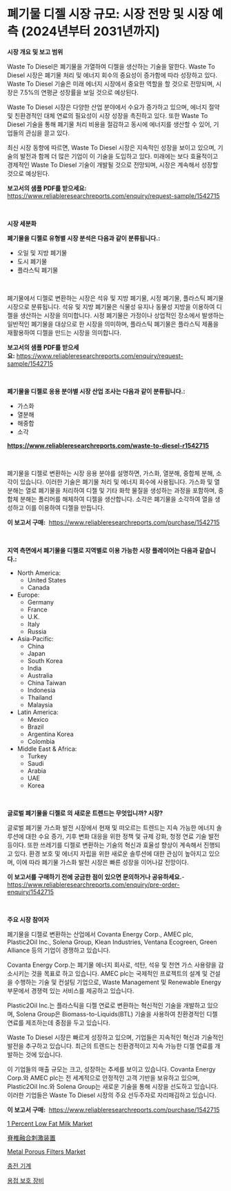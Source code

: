 <p><h1>폐기물 디젤 시장 규모: 시장 전망 및 시장 예측 (2024년부터 2031년까지)</h1></p><p><strong>시장 개요 및 보고 범위</strong></p>
<p><p>Waste To Diesel은 폐기물을 가열하여 디젤을 생산하는 기술을 말한다. Waste To Diesel 시장은 폐기물 처리 및 에너지 회수의 중요성이 증가함에 따라 성장하고 있다. Waste To Diesel 기술은 미래 에너지 시장에서 중요한 역할을 할 것으로 전망되며, 시장은 7.5%의 연평균 성장률을 보일 것으로 예상된다.</p><p>Waste To Diesel 시장은 다양한 산업 분야에서 수요가 증가하고 있으며, 에너지 절약 및 친환경적인 대체 연료의 필요성이 시장 성장을 촉진하고 있다. 또한 Waste To Diesel 기술을 통해 폐기물 처리 비용을 절감하고 동시에 에너지를 생산할 수 있어, 기업들의 관심을 끌고 있다.</p><p>최신 시장 동향에 따르면, Waste To Diesel 시장은 지속적인 성장을 보이고 있으며, 기술의 발전과 함께 더 많은 기업이 이 기술을 도입하고 있다. 미래에는 보다 효율적이고 경제적인 Waste To Diesel 기술이 개발될 것으로 전망되며, 시장은 계속해서 성장할 것으로 예상된다.</p></p>
<p><strong>보고서의 샘플 PDF를 받으세요:</strong> <a href="https://www.reliableresearchreports.com/enquiry/request-sample/1542715">https://www.reliableresearchreports.com/enquiry/request-sample/1542715</a></p>
<p>&nbsp;</p>
<p><strong>시장 세분화</strong></p>
<p><strong>폐기물을 디젤로 유형별 시장 분석은 다음과 같이 분류됩니다.:</strong></p>
<p><ul><li>오일 및 지방 폐기물</li><li>도시 폐기물</li><li>플라스틱 폐기물</li></ul></p>
<p>&nbsp;</p>
<p><p>폐기물에서 디젤로 변환하는 시장은 석유 및 지방 폐기물, 시정 폐기물, 플라스틱 폐기물 시장으로 분류됩니다. 석유 및 지방 폐기물은 식물성 유지나 동물성 지방을 이용하여 디젤을 생산하는 시장을 의미합니다. 시정 폐기물은 가정이나 상업적인 장소에서 발생하는 일반적인 폐기물을 대상으로 한 시장을 의미하며, 플라스틱 폐기물은 플라스틱 제품을 재활용하여 디젤을 만드는 시장을 의미합니다.</p></p>
<p><strong>보고서의 샘플 PDF를 받으세요:</strong>&nbsp;<a href="https://www.reliableresearchreports.com/enquiry/request-sample/1542715">https://www.reliableresearchreports.com/enquiry/request-sample/1542715</a></p>
<p>&nbsp;</p>
<p><strong> 폐기물을 디젤로 응용 분야별 시장 산업 조사는 다음과 같이 분류됩니다.:</strong></p>
<p><ul><li>가스화</li><li>열분해</li><li>해중합</li><li>소각</li></ul></p>
<p><strong><a href="https://www.reliableresearchreports.com/waste-to-diesel-r1542715">https://www.reliableresearchreports.com/waste-to-diesel-r1542715</a></strong></p>
<p>&nbsp;</p>
<p><p>폐기물을 디젤로 변환하는 시장 응용 분야를 설명하면, 가스화, 열분해, 중합체 분해, 소각이 있습니다. 이러한 기술은 폐기물 처리 및 에너지 회수에 사용됩니다. 가스화 및 열분해는 열로 폐기물을 처리하여 디젤 및 기타 화학 물질을 생성하는 과정을 포함하며, 중합체 분해는 폴리머를 해체하여 디젤을 생산합니다. 소각은 폐기물을 소각하여 열을 생성하고 이를 이용하여 디젤을 만듭니다.</p></p>
<p><strong>이 보고서 구매:</strong>&nbsp; <a href="https://www.reliableresearchreports.com/purchase/1542715">https://www.reliableresearchreports.com/purchase/1542715</a></p>
<p>&nbsp;</p>
<p><strong>지역 측면에서 폐기물을 디젤로 지역별로 이용 가능한 시장 플레이어는 다음과 같습니다.:</strong></p>
<p><ul>
    <li>
        North America:
        <ul>
            <li>United States</li>
            <li>Canada</li>
        </ul>
    </li>
    <li>
        Europe:
        <ul>
            <li>Germany</li>
            <li>France</li>
            <li>U.K.</li>
            <li>Italy</li>
            <li>Russia</li>
        </ul>
    </li>
    <li>
        Asia-Pacific:
        <ul>
            <li>China</li>
            <li>Japan</li>
            <li>South Korea</li>
            <li>India</li>
            <li>Australia</li>
            <li>China Taiwan</li>
            <li>Indonesia</li>
            <li>Thailand</li>
            <li>Malaysia</li>
        </ul>
    </li>
    <li>
        Latin America:
        <ul>
            <li>Mexico</li>
            <li>Brazil</li>
            <li>Argentina Korea</li>
            <li>Colombia</li>
        </ul>
    </li>
    <li>
        Middle East & Africa:
        <ul>
            <li>Turkey</li>
            <li>Saudi</li>
            <li>Arabia</li>
            <li>UAE</li>
            <li>Korea</li>
        </ul>
    </li>
    </ul></p>
<p>&nbsp;</p>
<p><strong>글로벌 폐기물을 디젤로 의 새로운 트렌드는 무엇입니까? 시장?</strong></p>
<p><p>글로벌 폐기물 가스화 발전 시장에서 현재 및 떠오르는 트렌드는 지속 가능한 에너지 솔루션에 대한 수요 증가, 기후 변화 대응을 위한 정책 및 규제 강화, 청정 연료 기술 발전 등이다. 또한 쓰레기를 디젤로 변환하는 기술의 혁신과 효율성 향상이 계속해서 진행되고 있다. 환경 보호 및 에너지 자립을 위한 새로운 솔루션에 대한 관심이 높아지고 있으며, 이에 따라 폐기물 가스화 발전 시장은 빠른 성장을 이어나갈 전망이다.</p></p>
<p><strong>이 보고서를 구매하기 전에 궁금한 점이 있으면 문의하거나 공유하세요.</strong>- <a href="https://www.reliableresearchreports.com/enquiry/pre-order-enquiry/1542715">https://www.reliableresearchreports.com/enquiry/pre-order-enquiry/1542715</a></p>
<p>&nbsp;</p>
<p><strong>주요 시장 참여자</strong></p>
<p><p>폐기물을 디젤로 변환하는 산업에서 Covanta Energy Corp., AMEC plc, Plastic2Oil Inc., Solena Group, Klean Industries, Ventana Ecogreen, Green Alliance 등의 기업이 경쟁하고 있습니다. </p><p>Covanta Energy Corp.는 폐기물 에너지 회사로, 석탄, 석유 및 천연 가스 사용량을 감소시키는 것을 목표로 하고 있습니다. AMEC plc는 국제적인 프로젝트의 설계 및 건설을 수행하는 기술 및 컨설팅 기업으로, Waste Management 및 Renewable Energy 부문에서 경쟁력 있는 서비스를 제공하고 있습니다.</p><p>Plastic2Oil Inc.는 플라스틱을 디젤 연료로 변환하는 혁신적인 기술을 개발하고 있으며, Solena Group은 Biomass-to-Liquids(BTL) 기술을 사용하여 친환경적인 디젤 연료를 제조하는데 중점을 두고 있습니다.</p><p>Waste To Diesel 시장은 빠르게 성장하고 있으며, 기업들은 지속적인 혁신과 기술적인 발전을 추구하고 있습니다. 최근의 트렌드는 친환경적이고 지속 가능한 디젤 연료를 개발하는 것에 있습니다.</p><p>이 기업들의 매출 규모는 크고, 성장하는 추세를 보이고 있습니다. Covanta Energy Corp.와 AMEC plc는 전 세계적으로 안정적인 고객 기반을 보유하고 있으며, Plastic2Oil Inc.와 Solena Group는 새로운 기술을 통해 시장을 선도하고 있습니다. 이러한 기업들은 Waste To Diesel 시장의 주요 선두주자로 자리매김하고 있습니다.</p></p>
<p><strong>이 보고서 구매:</strong>&nbsp;&nbsp;<a href="https://www.reliableresearchreports.com/purchase/1542715">https://www.reliableresearchreports.com/purchase/1542715</a></p>
<p><p><a href="https://github.com/dimitrishawkinswaynenp91rgz/Market-Research-Report-List-2/blob/main/1-percent-low-fat-milk-market.md">1 Percent Low Fat Milk Market</a></p><p><a href="https://medium.com/@henriettemills1/%E8%84%8A%E6%A4%8E%E8%9E%8D%E5%90%88%E5%88%BA%E6%BF%80%E5%99%A8%E5%B8%82%E5%A0%B4%E3%83%A1%E3%83%88%E3%83%AA%E3%82%AF%E3%82%B9%E3%81%AE%E3%83%87%E3%82%B3%E3%83%BC%E3%83%87%E3%82%A3%E3%83%B3%E3%82%B0-%E5%B8%82%E5%A0%B4%E3%82%B7%E3%82%A7%E3%82%A2-%E3%83%88%E3%83%AC%E3%83%B3%E3%83%89-%E6%88%90%E9%95%B7%E3%83%91%E3%82%BF%E3%83%BC%E3%83%B3-e71667628ec3">脊椎融合刺激装置</a></p><p><a href="https://issuu.com/reportprime-2/docs/metal-porous-filters-market-size-2030.pptx">Metal Porous Filters Market</a></p><p><a href="https://github.com/FelipeGrrady654556/Market-Research-Report-List-1/blob/main/848496916262.md">충전 기계</a></p><p><a href="https://github.com/vss5505pa7z1p/Market-Research-Report-List-1/blob/main/730057716261.md">용접 보호 장비</a></p></p>